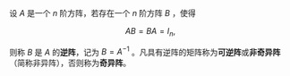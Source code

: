 设 $A$ 是一个 $n$ 阶方阵，若存在一个 $n$ 阶方阵 $B$ ，使得

$$
AB = BA = I_n ,
$$

则称 $B$ 是 $A$ 的**逆阵**，记为 $B = A^{-1}$ 。凡具有逆阵的矩阵称为**可逆阵**或**非奇异阵**（简称非异阵），否则称为**奇异阵**。
